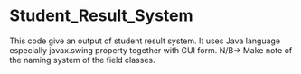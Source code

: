 # Student_Result_System
This code give an output of student result system.
It uses Java language especially javax.swing property together with GUI form. 
N/B-> Make note of the naming system of the field classes.
